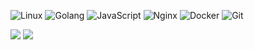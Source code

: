 <p>
  <img alt="Linux" src="https://img.shields.io/badge/-Linux-FCC624?style=flat-square&logo=linux&logoColor=white" />
  <img alt="Golang" src="https://img.shields.io/badge/-Golang-00add8?style=flat-square&logo=go&logoColor=white" />
  <img alt="JavaScript" src="https://img.shields.io/badge/-JavaScript-F7DF1E?style=flat-square&logo=JavaScript&logoColor=white" />
  <img alt="Nginx" src="https://img.shields.io/badge/-Nginx-269539?style=flat-square&logo=nginx&logoColor=white" />
  <img alt="Docker" src="https://img.shields.io/badge/-Docker-46a2f1?style=flat-square&logo=docker&logoColor=white" />
  <img alt="Git" src="https://img.shields.io/badge/-Git-F05032?style=flat-square&logo=git&logoColor=white" />
</p>

<p>
  <img src="https://github-readme-stats.mrdulin.vercel.app/api?username=guidoxie&show_icons=true&hide_border=true&icon_color=586069&title_color=a0a9af&theme=onedark">
  <img src="https://github-readme-stats.vercel.app/api/top-langs/?username=guidoxie&layout=compact&hide_border=true&title_color=a0a9af&theme=onedark">
</p>


